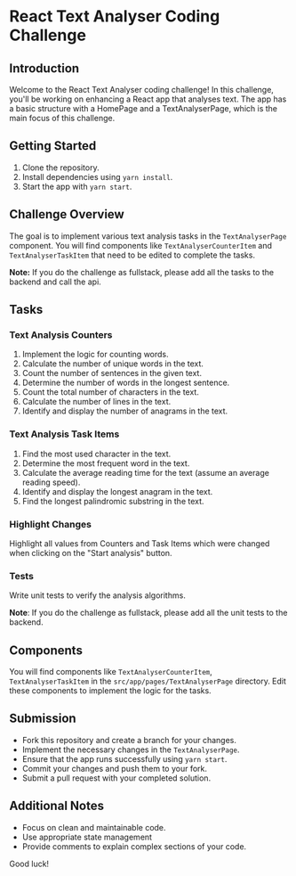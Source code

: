 # React Text Analyser Coding Challenge

## Introduction
Welcome to the React Text Analyser coding challenge! In this challenge, you'll be working on enhancing a React app that analyses text. The app has a basic structure with a HomePage and a TextAnalyserPage, which is the main focus of this challenge.

## Getting Started
1. Clone the repository.
2. Install dependencies using `yarn install`.
3. Start the app with `yarn start`.

## Challenge Overview
The goal is to implement various text analysis tasks in the `TextAnalyserPage` component. You will find components like `TextAnalyserCounterItem` and `TextAnalyserTaskItem` that need to be edited to complete the tasks.

**Note:** If you do the challenge as fullstack, please add all the tasks to the backend and call the api.

## Tasks

### Text Analysis Counters
1. Implement the logic for counting words.
2. Calculate the number of unique words in the text.
3. Count the number of sentences in the given text.
4. Determine the number of words in the longest sentence.
5. Count the total number of characters in the text.
6. Calculate the number of lines in the text.
7. Identify and display the number of anagrams in the text.

### Text Analysis Task Items
1. Find the most used character in the text.
2. Determine the most frequent word in the text.
3. Calculate the average reading time for the text (assume an average reading speed).
4. Identify and display the longest anagram in the text.
5. Find the longest palindromic substring in the text.

### Highlight Changes
Highlight all values from Counters and Task Items which were changed when clicking on the "Start analysis" button.

### Tests
Write unit tests to verify the analysis algorithms. 

**Note**: If you do the challenge as fullstack, please add all the unit tests to the backend.

## Components
You will find components like `TextAnalyserCounterItem`, `TextAnalyserTaskItem` in the `src/app/pages/TextAnalyserPage` directory. Edit these components to implement the logic for the tasks.

## Submission
- Fork this repository and create a branch for your changes.
- Implement the necessary changes in the `TextAnalyserPage`.
- Ensure that the app runs successfully using `yarn start`.
- Commit your changes and push them to your fork.
- Submit a pull request with your completed solution.

## Additional Notes
- Focus on clean and maintainable code.
- Use appropriate state management
- Provide comments to explain complex sections of your code.

Good luck!
